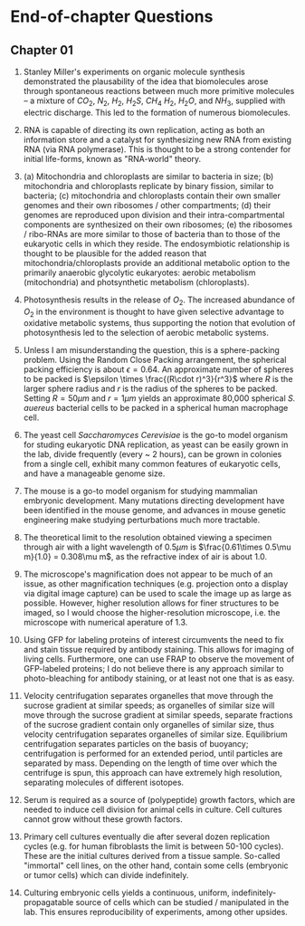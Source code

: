 # End-of-chapter Questions

## Chapter 01

1. Stanley Miller's experiments on organic molecule synthesis demonstrated the plausability of the idea that biomolecules arose through spontaneous reactions between much more primitive molecules – a mixture of $CO_2$, $N_2$, $H_2$, $H_2S$, $CH_4$ $H_2$, $H_2O$, and $NH_3$, supplied with electric discharge. This led to the formation of numerous biomolecules.

2. RNA is capable of directing its own replication, acting as both an information store and a catalyst for synthesizing new RNA from existing RNA (via RNA polymerase). This is thought to be a strong contender for initial life-forms, known as "RNA-world" theory.

3. (a) Mitochondria and chloroplasts are similar to bacteria in size; (b) mitochondria and chloroplasts replicate by binary fission, similar to bacteria; (c) mitochondria and chloroplasts contain their own smaller genomes and their own ribosomes / other compartments; (d) their genomes are reproduced upon division and their intra-compartmental components are synthesized on their own ribosomes; (e) the ribosomes / ribo-RNAs are more similar to those of bacteria than to those of the eukaryotic cells in which they reside. The endosymbiotic relationship is thought to be plausible for the added reason that mitochondria/chloroplasts provide an additional metabolic option to the primarily anaerobic glycolytic eukaryotes: aerobic metabolism (mitochondria) and photsynthetic metabolism (chloroplasts).

4. Photosynthesis results in the release of $O_2$. The increased abundance of $O_2$ in the environment is thought to have given selective advantage to oxidative metabolic systems, thus supporting the notion that evolution of photosynthesis led to the selection of aerobic metabolic systems.

5. Unless I am misunderstanding the question, this is a sphere-packing problem. Using the Random Close Packing arrangement, the spherical packing efficiency is about $\epsilon = 0.64$. An approximate number of spheres to be packed is $\epsilon \times \frac{(R\cdot r)^3}{r^3}$ where $R$ is the larger sphere radius and $r$ is the radius of the spheres to be packed. Setting $R = 50\mu m$  and $r = 1\mu m$ yields an approximate 80,000 spherical *S. auereus* bacterial cells to be packed in a spherical human macrophage cell.

6. The yeast cell *Saccharomyces Cerevisiae* is the go-to model organism for studing eukaryotic DNA replication, as yeast can be easily grown in the lab, divide frequently (every ~ 2 hours), can be grown in colonies from a single cell, exhibit many common features of eukaryotic cells, and have a manageable genome size.

7. The mouse is a go-to model organism for studying mammalian embryonic development. Many mutations directing development have been identified in the mouse genome, and advances in mouse genetic engineering make studying perturbations much more tractable.

8. The theoretical limit to the resolution obtained viewing a specimen through air with a light wavelength of $0.5\mu m$ is $\frac{0.61\times 0.5\mu m}{1.0} = 0.308\mu m$, as the refractive index of air is about 1.0.

9. The microscope's magnification does not appear to be much of an issue, as other magnification techniques (e.g. projection onto a display via digital image capture) can be used to scale the image up as large as possible. However, higher resolution allows for finer structures to be imaged, so I would choose the higher-resolution microscope, i.e. the microscope with numerical aperature of 1.3.

10. Using GFP for labeling proteins of interest circumvents the need to fix and stain tissue required by antibody staining. This allows for imaging of living cells. Furthermore, one can use FRAP to observe the movement of GFP-labeled proteins; I do not believe there is any approach similar to photo-bleaching for antibody staining, or at least not one that is as easy.

11. Velocity centrifugation separates organelles that move through the sucrose gradient at similar speeds; as organelles of similar size will move through the sucrose gradient at similar speeds, separate fractions of the sucrose gradient contain only organelles of similar size, thus velocity centrifugation separates organelles of similar size. Equilibrium centrifugation separates particles on the basis of buoyancy; centrifugation is performed for an extended period, until particles are separated by mass. Depending on the length of time over which the centrifuge is spun, this approach can have extremely high resolution, separating molecules of different isotopes.

12. Serum is required as a source of (polypeptide) growth factors, which are needed to induce cell division for animal cells in culture. Cell cultures cannot grow without these growth factors.

13. Primary cell cultures eventually die after several dozen replication cycles (e.g. for human fibroblasts the limit is between 50-100 cycles). These are the initial cultures derived from a tissue sample. So-called "immortal" cell lines, on the other hand, contain some cells (embryonic or tumor cells) which can divide indefinitely.

14. Culturing embryonic cells yields a continuous, uniform, indefinitely-propagatable source of cells which can be studied / manipulated in the lab. This ensures reproducibility of experiments, among other upsides.